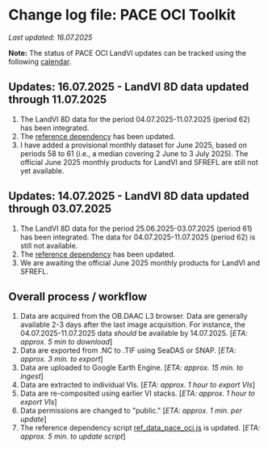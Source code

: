 # Change log file: PACE OCI Toolkit
*Last updated: 16.07.2025*

**Note:** The status of PACE OCI LandVI updates can be tracked using the following [calendar](https://bit.ly/pace_oci_8d_cal).

## Updates: 16.07.2025 - LandVI 8D data updated through 11.07.2025
1. The LandVI 8D data for the period 04.07.2025-11.07.2025 (period 62) has been integrated.
2. The [reference dependency](https://code.earthengine.google.com/?scriptPath=users%2Fbzgeo%2Fhyperspectral_toolkit%3A00_pkg%2Fref_data_pace_oci.js) has been updated.
3. I have added a provisional monthly dataset for June 2025, based on periods 58 to 61 (i.e., a median covering 2 June to 3 July 2025). The official June 2025 monthly products for LandVI and SFREFL are still not yet available.

## Updates: 14.07.2025 - LandVI 8D data updated through 03.07.2025
1. The LandVI 8D data for the period 25.06.2025-03.07.2025 (period 61) has been integrated. The data for 04.07.2025-11.07.2025 (period 62) is still not available.
2. The [reference dependency](https://code.earthengine.google.com/?scriptPath=users%2Fbzgeo%2Fhyperspectral_toolkit%3A00_pkg%2Fref_data_pace_oci.js) has been updated.
3. We are awaiting the official June 2025 monthly products for LandVI and SFREFL.

## Overall process / workflow

1. Data are acquired from the OB.DAAC L3 browser. Data are generally available 2-3 days after the last image acquisition. For instance, the 04.07.2025-11.07.2025 data *should* be available by 14.07.2025. [*ETA: approx. 5 min to download*]
2. Data are exported from .NC to .TIF using SeaDAS or SNAP. [*ETA: approx. 3 min. to export*]
3. Data are uploaded to Google Earth Engine. [*ETA: approx. 15 min. to ingest*]
4. Data are extracted to individual VIs. [*ETA: approx. 1 hour to export VIs*]
5. Data are re-composited using earlier VI stacks. [*ETA: approx. 1 hour to export VIs*]
6. Data permissions are changed to "public." [*ETA: approx. 1 min. per update*]
7. The reference dependency script [ref_data_pace_oci.js](https://code.earthengine.google.com/?scriptPath=users%2Fbzgeo%2Fhyperspectral_toolkit%3A00_pkg%2Fref_data_pace_oci.js) is updated. [*ETA: approx. 5 min. to update script*]
